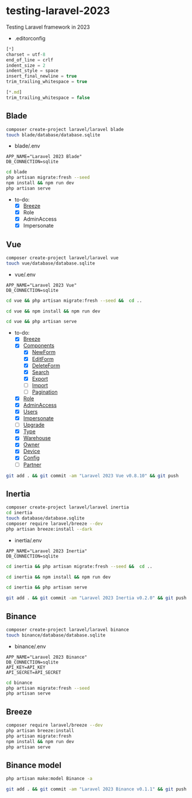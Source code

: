 # testing-laravel-2023

Testing Laravel framework in 2023

- .editorconfig

```ts
[*]
charset = utf-8
end_of_line = crlf
indent_size = 2
indent_style = space
insert_final_newline = true
trim_trailing_whitespace = true

[*.md]
trim_trailing_whitespace = false
```

## Blade

```bash
composer create-project laravel/laravel blade
touch blade/database/database.sqlite
```

- blade/.env

```edit
APP_NAME="Laravel 2023 Blade"
DB_CONNECTION=sqlite
```

```bash
cd blade
php artisan migrate:fresh --seed
npm install && npm run dev
php artisan serve
```

- to-do:
  - [x] [Breeze](blade00.md)
  - [x] Role
  - [x] AdminAccess
  - [x] Impersonate

## Vue

```bash
composer create-project laravel/laravel vue
touch vue/database/database.sqlite
```

- vue/.env

```edit
APP_NAME="Laravel 2023 Vue"
DB_CONNECTION=sqlite
```

```bash
cd vue && php artisan migrate:fresh --seed &&  cd ..
```

```bash
cd vue && npm install && npm run dev
```

```bash
cd vue && php artisan serve
```

- to-do:
  - [x] [Breeze](vue00.md)
  - [x] [Components](vue05.md)
    - [x] [NewForm](vue06.md)
    - [x] [EditForm](vue07.md)
    - [x] [DeleteForm](vue08.md)
    - [x] [Search](vue09.md)
    - [x] [Export](vue10.md)
    - [ ] [Import](vue11.md)
    - [ ] [Pagination](vue12.md)
  - [x] [Role](vue01.md)
  - [x] [AdminAccess](vue02.md)
  - [x] [Users](vue03.md)
  - [x] [Impersonate](vue04.md)
  - [ ] [Upgrade](vue13.md)
  - [x] [Type](vue14.md)
  - [x] [Warehouse](vue15.md)
  - [x] [Owner](vue16.md)
  - [x] [Device](vue17.md)
  - [x] [Config](vue18.md)
  - [ ] [Partner](vue19.md)

```bash
git add . && git commit -am "Laravel 2023 Vue v0.8.10" && git push
```

## Inertia

```bash
composer create-project laravel/laravel inertia
cd inertia
touch database/database.sqlite
composer require laravel/breeze --dev
php artisan breeze:install --dark
```

- inertia/.env

```edit
APP_NAME="Laravel 2023 Inertia"
DB_CONNECTION=sqlite
```

```bash
cd inertia && php artisan migrate:fresh --seed &&  cd ..
```

```bash
cd inertia && npm install && npm run dev
```

```bash
cd inertia && php artisan serve
```

```bash
git add . && git commit -am "Laravel 2023 Inertia v0.2.0" && git push
```

## Binance

```bash
composer create-project laravel/laravel binance
touch binance/database/database.sqlite
```

- binance/.env

```edit
APP_NAME="Laravel 2023 Binance"
DB_CONNECTION=sqlite
API_KEY=API_KEY
API_SECRET=API_SECRET
```

```bash
cd binance
php artisan migrate:fresh --seed
php artisan serve
```

## Breeze

```bash
composer require laravel/breeze --dev
php artisan breeze:install
php artisan migrate:fresh
npm install && npm run dev
php artisan serve
```

## Binance model

```bash
php artisan make:model Binance -a
```

```bash
git add . && git commit -am "Laravel 2023 Binance v0.1.1" && git push
```
